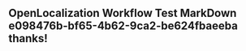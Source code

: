 <properties
ms.topic="hero-topic"
ms.test1="hero-topic"
ms.test2="test"/>

## OpenLocalization Workflow Test MarkDown e098476b-bf65-4b62-9ca2-be624fbaeeba thanks!

